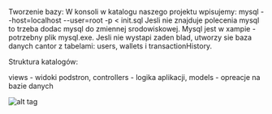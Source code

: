 Tworzenie bazy:
W konsoli w katalogu naszego projektu wpisujemy: mysql --host=localhost --user=root -p < init.sql
Jesli nie znajduje polecenia mysql to trzeba dodac mysql do zmiennej srodowiskowej. Mysql jest w xampie - potrzebny plik mysql.exe.
Jesli nie wystapi zaden blad, utworzy sie baza danych cantor z tabelami: users, wallets i transactionHistory.

Struktura katalogów:

views - widoki podstron,
controllers - logika aplikacji,
models - opreacje na bazie danych

![alt tag](https://user-images.githubusercontent.com/22130117/33186543-8e07da64-d08a-11e7-9ae6-94d1d5aeece4.png)
